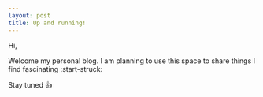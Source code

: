 ```yaml
---
layout: post
title: Up and running!
---
```


Hi,

Welcome my personal blog. I am planning to use this space to share things I find fascinating :start-struck:

Stay tuned :+1: